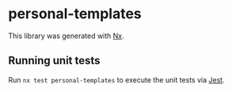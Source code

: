 # personal-templates

This library was generated with [Nx](https://nx.dev).

## Running unit tests

Run `nx test personal-templates` to execute the unit tests via [Jest](https://jestjs.io).
